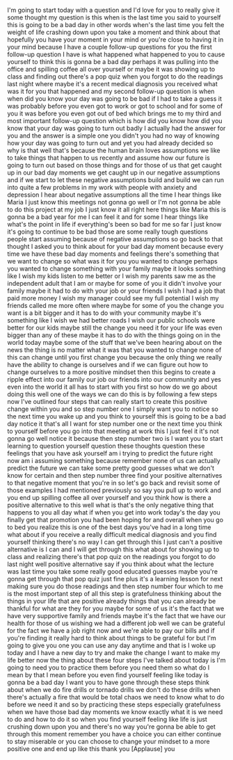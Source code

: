 
I&#39;m going to start today with a question
and I&#39;d love for you to really give it
some thought my question is this when is
the last time you said to yourself this
is going to be a bad day
in other words when&#39;s the last time you
felt the weight of life crashing down
upon you take a moment and think about
that hopefully you have your moment in
your mind or you&#39;re close to having it
in your mind because I have a couple
follow-up questions for you the first
follow-up question I have is what
happened what happened to you to cause
yourself to think this is gonna be a bad
day perhaps it was pulling into the
office and spilling coffee all over
yourself or maybe it was showing up to
class and finding out there&#39;s a pop quiz
when you forgot to do the readings last
night where maybe it&#39;s a recent medical
diagnosis you received what was it for
you that happened and my second
follow-up question is when when did you
know your day was going to be bad if I
had to take a guess it was probably
before you even got to work or got to
school and for some of you it was before
you even got out of bed which brings me
to my third and most important follow-up
question which is how did you know how
did you know that your day was going to
turn out badly
I actually had the answer for you and
the answer is a simple one you didn&#39;t
you had no way of knowing how your day
was going to turn out and yet you had
already decided so why is that well
that&#39;s because the human brain loves
assumptions we like to take things that
happen to us recently and assume how our
future is going to turn out based on
those things and for those of us that
get caught up in our bad day moments we
get caught up in our negative
assumptions and if we start to let these
negative assumptions build and build we
can run into quite a few problems in my
work with people with anxiety and
depression
I hear about negative assumptions all
the time I hear things like Maria I just
know this meetings not gonna go well or
I&#39;m not gonna be able to do this project
at my job I just know it all right here
things like Maria this is gonna be a bad
year for me I can feel it
and for some I hear things like what&#39;s
the point in life if everything&#39;s been
so bad for me so far I just know it&#39;s
going to continue to be bad those are
some really tough questions people start
assuming because of negative assumptions
so go back to that thought I asked you
to think about for your bad day moment
because every time we have these bad day
moments and feelings there&#39;s something
that we want to change so what was it
for you you wanted to change perhaps you
wanted to change something with your
family maybe it looks something like I
wish my kids listen to me better or
I wish my parents saw me as the
independent adult that I am or maybe for
some of you it didn&#39;t involve your
family maybe it had to do with your job
or your friends I wish I had a job that
paid more money I wish my manager could
see my full potential I wish my friends
called me more often where maybe for
some of you the change you want is a bit
bigger and it has to do with your
community maybe it&#39;s something like I
wish we had better roads I wish our
public schools were better for our kids
maybe still the change you need it for
your life was even bigger than any of
these maybe it has to do with the things
going on in the world today maybe some
of the stuff that we&#39;ve been hearing
about on the news the thing is no matter
what it was that you wanted to change
none of this can change until you first
change you because the only thing we
really have the ability to change is
ourselves and if we can figure out how
to change ourselves to a more positive
mindset then this begins to create a
ripple effect into our family our job
our friends into our community and yes
even into the world it all has to start
with you first so how do we go about
doing this well one of the ways we can
do this is by following a few steps now
I&#39;ve outlined four steps that can really
start to create this positive change
within you and so step number one I
simply want you to notice so the next
time you wake up and you think to
yourself this is going to be a bad day
notice it that&#39;s all I want for step
number one or the next time you think to
yourself before you go into that meeting
at work this I just feel it it&#39;s not
gonna go well notice it because then
step number two is I want you to start
learning to question yourself question
these thoughts question these feelings
that you have ask yourself am i trying
to predict the future right now am i
assuming something because remember none
of us can actually predict the future we
can take some pretty good guesses what
we don&#39;t know for certain and then step
number three find your positive
alternatives to that negative moment
that you&#39;re in so let&#39;s go back and
revisit some of those examples I had
mentioned previously
so say you pull up to work and you end
up spilling coffee all over yourself and
you think how is there a positive
alternative to this well what is that&#39;s
the only negative thing that happens to
you all day what if when you get into
work today&#39;s the day you finally get
that promotion you had been hoping for
and overall when you go to bed you
realize this is one of the best days
you&#39;ve had in a long time what about if
you receive a really difficult medical
diagnosis and you find yourself thinking
there&#39;s no way I can get through this
I just can&#39;t a positive alternative is I
can and I will get through this what
about for showing up to class and
realizing there&#39;s that pop quiz on the
readings you forgot to do last night
well positive alternative say if you
think about what the lecture was last
time you take some really good educated
guesses maybe you&#39;re gonna get through
that pop quiz just fine plus it&#39;s a
learning lesson for next
making sure you do those readings and
then step number four which to me is the
most important step of all this step is
gratefulness thinking about the things
in your life that are positive already
things that you can already be thankful
for what are they for you maybe for some
of us it&#39;s the fact that we have very
supportive family and friends maybe it&#39;s
the fact that we have our health for
those of us wishing we had a different
job well we can be grateful for the fact
we have a job right now and we&#39;re able
to pay our bills and if you&#39;re finding
it really hard to think about things to
be grateful for but I&#39;m going to give
you one you can use any day anytime and
that is I woke up today
and I have a new day to try and make the
change I want to make my life better now
the thing about these four steps I&#39;ve
talked about today is I&#39;m going to need
you to practice them before you need
them so what do I mean by that I mean
before you even find yourself feeling
like today is gonna be a bad day I want
you to have gone through these steps
think about when we do fire drills or
tornado drills we don&#39;t do these drills
when there&#39;s actually a fire that would
be total chaos we need to know what to
do before we need it and so by
practicing these steps especially
gratefulness when we have those bad day
moments we know exactly what it is we
need to do and how to do it so when you
find yourself feeling like life is just
crushing down upon you
and there&#39;s no way you&#39;re gonna be able
to get through this moment remember you
have a choice you can either continue to
stay miserable or you can choose to
change your mindset to a more positive
one and end up like this thank you
[Applause]
you
